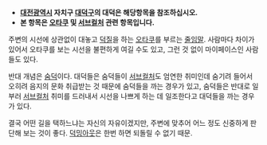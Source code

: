   * **[대전광역시](%EB%8C%80%EC%A0%84%EA%B4%91%EC%97%AD%EC%8B%9C.md) 자치구 [대덕구](%EB%8C%80%EB%8D%95%EA%B5%AC.md)의 대덕은 해당항목을 참조하십시오.**
  * **본 항목은 [오타쿠](%EC%98%A4%ED%83%80%EC%BF%A0.md) 및 [서브컬처](%EC%84%9C%EB%B8%8C%EC%BB%AC%EC%B2%98.md) 관련 항목입니다.**  

주변의 시선에 상관없이 대놓고 [덕질](%EB%8D%95%EC%A7%88.md)을 하는
[오타쿠](%EC%98%A4%ED%83%80%EC%BF%A0.md)를 부르는
[줄임말](%EC%A4%84%EC%9E%84%EB%A7%90.md). 사람마다 차이가 있어서 오타쿠를 보는 시선을 불편하게 여길 수도
있고, 그런 것 없이 마이페이스인 사람들도 있다.

반대 개념은 [숨덕](%EC%88%A8%EB%8D%95.md)이다. 대덕들은 숨덕들이
[서브컬처](%EC%84%9C%EB%B8%8C%EC%BB%AC%EC%B2%98.md)도 엄연한 취미인데 숨기려 들어서 오히려 음지의
문화 취급받는 것 때문에 숨덕들을 까는 경우가 있고, 숨덕들은 반대로 일부러
[서브컬처](%EC%84%9C%EB%B8%8C%EC%BB%AC%EC%B2%98.md) 취미를 드러내서 시선을 나쁘게 하는 데 일조한다고
대덕들을 까는 경우가 있다.

결국 어떤 길을 택하느냐는 자신의 자유이겠지만, 주변에 맞추어 어느 정도 신중하게 판단해 보는 것이 좋다.
[덕밍아웃](%EB%8D%95%EB%B0%8D%EC%95%84%EC%9B%83.md)은 한번 하면 되돌릴 수 없기 때문.


